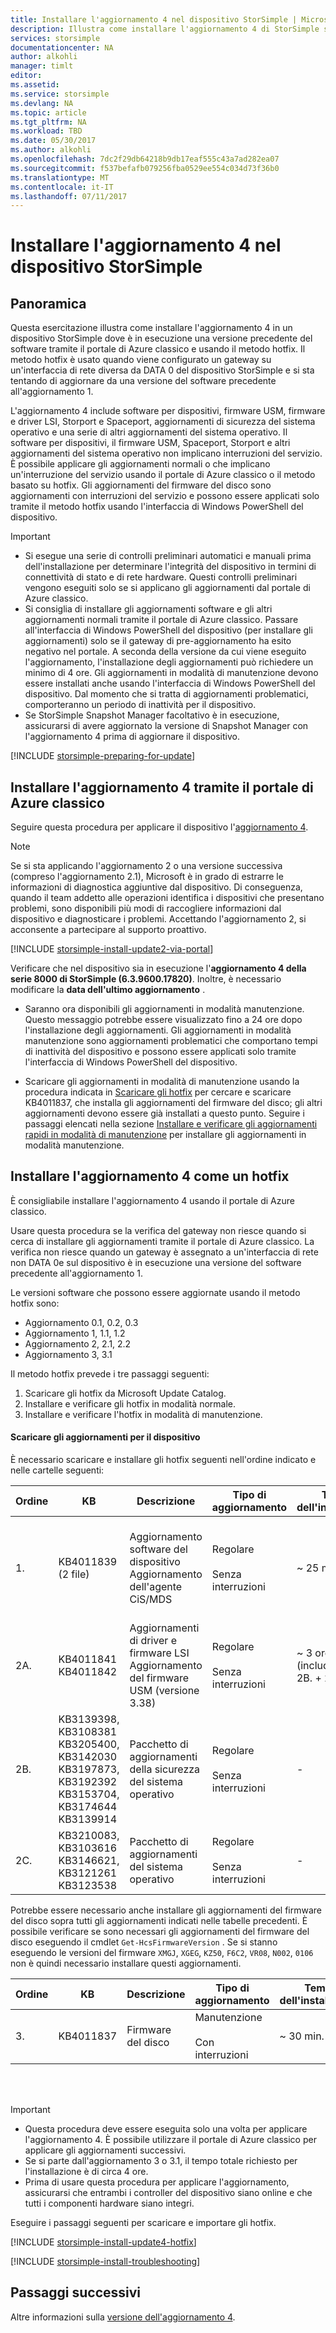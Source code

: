 ```yaml
---
title: Installare l'aggiornamento 4 nel dispositivo StorSimple | Microsoft Docs
description: Illustra come installare l'aggiornamento 4 di StorSimple serie 8000 in un dispositivo StorSimple serie 8000.
services: storsimple
documentationcenter: NA
author: alkohli
manager: timlt
editor: 
ms.assetid: 
ms.service: storsimple
ms.devlang: NA
ms.topic: article
ms.tgt_pltfrm: NA
ms.workload: TBD
ms.date: 05/30/2017
ms.author: alkohli
ms.openlocfilehash: 7dc2f29db64218b9db17eaf555c43a7ad282ea07
ms.sourcegitcommit: f537befafb079256fba0529ee554c034d73f36b0
ms.translationtype: MT
ms.contentlocale: it-IT
ms.lasthandoff: 07/11/2017
---
```

# <a name="install-update-4-on-your-storsimple-device"></a>Installare l'aggiornamento 4 nel dispositivo StorSimple

## <a name="overview"></a>Panoramica

Questa esercitazione illustra come installare l'aggiornamento 4 in un dispositivo StorSimple dove è in esecuzione una versione precedente del software tramite il portale di Azure classico e usando il metodo hotfix. Il metodo hotfix è usato quando viene configurato un gateway su un'interfaccia di rete diversa da DATA 0 del dispositivo StorSimple e si sta tentando di aggiornare da una versione del software precedente all'aggiornamento 1.

L'aggiornamento 4 include software per dispositivi, firmware USM, firmware e driver LSI, Storport e Spaceport, aggiornamenti di sicurezza del sistema operativo e una serie di altri aggiornamenti del sistema operativo.  Il software per dispositivi, il firmware USM, Spaceport, Storport e altri aggiornamenti del sistema operativo non implicano interruzioni del servizio. È possibile applicare gli aggiornamenti normali o che implicano un'interruzione del servizio usando il portale di Azure classico o il metodo basato su hotfix. Gli aggiornamenti del firmware del disco sono aggiornamenti con interruzioni del servizio e possono essere applicati solo tramite il metodo hotfix usando l'interfaccia di Windows PowerShell del dispositivo. 

> [!IMPORTANT]
> * Si esegue una serie di controlli preliminari automatici e manuali prima dell'installazione per determinare l'integrità del dispositivo in termini di connettività di stato e di rete hardware. Questi controlli preliminari vengono eseguiti solo se si applicano gli aggiornamenti dal portale di Azure classico.
> * Si consiglia di installare gli aggiornamenti software e gli altri aggiornamenti normali tramite il portale di Azure classico. Passare all'interfaccia di Windows PowerShell del dispositivo (per installare gli aggiornamenti) solo se il gateway di pre-aggiornamento ha esito negativo nel portale. A seconda della versione da cui viene eseguito l'aggiornamento, l'installazione degli aggiornamenti può richiedere un minimo di 4 ore. Gli aggiornamenti in modalità di manutenzione devono essere installati anche usando l'interfaccia di Windows PowerShell del dispositivo. Dal momento che si tratta di aggiornamenti problematici, comporteranno un periodo di inattività per il dispositivo.
> * Se StorSimple Snapshot Manager facoltativo è in esecuzione, assicurarsi di avere aggiornato la versione di Snapshot Manager con l'aggiornamento 4 prima di aggiornare il dispositivo.


[!INCLUDE [storsimple-preparing-for-update](../../includes/storsimple-preparing-for-updates.md)]

## <a name="install-update-4-via-the-azure-classic-portal"></a>Installare l'aggiornamento 4 tramite il portale di Azure classico
Seguire questa procedura per applicare il dispositivo l'[aggiornamento 4](storsimple-update4-release-notes.md).

> [!NOTE]
> Se si sta applicando l'aggiornamento 2 o una versione successiva (compreso l'aggiornamento 2.1), Microsoft è in grado di estrarre le informazioni di diagnostica aggiuntive dal dispositivo. Di conseguenza, quando il team addetto alle operazioni identifica i dispositivi che presentano problemi, sono disponibili più modi di raccogliere informazioni dal dispositivo e diagnosticare i problemi. Accettando l'aggiornamento 2, si acconsente a partecipare al supporto proattivo. 

[!INCLUDE [storsimple-install-update2-via-portal](../../includes/storsimple-install-update2-via-portal.md)]

Verificare che nel dispositivo sia in esecuzione l'**aggiornamento 4 della serie 8000 di StorSimple (6.3.9600.17820)**. Inoltre, è necessario modificare la **data dell'ultimo aggiornamento** . 

* Saranno ora disponibili gli aggiornamenti in modalità manutenzione. Questo messaggio potrebbe essere visualizzato fino a 24 ore dopo l'installazione degli aggiornamenti. Gli aggiornamenti in modalità manutenzione sono aggiornamenti problematici che comportano tempi di inattività del dispositivo e possono essere applicati solo tramite l'interfaccia di Windows PowerShell del dispositivo.
 
* Scaricare gli aggiornamenti in modalità di manutenzione usando la procedura indicata in [Scaricare gli hotfix](#to-download-hotfixes) per cercare e scaricare KB4011837, che installa gli aggiornamenti del firmware del disco; gli altri aggiornamenti devono essere già installati a questo punto. Seguire i passaggi elencati nella sezione [Installare e verificare gli aggiornamenti rapidi in modalità di manutenzione](#to-install-and-verify-maintenance-mode-hotfixes) per installare gli aggiornamenti in modalità manutenzione. 

## <a name="install-update-4-as-a-hotfix"></a>Installare l'aggiornamento 4 come un hotfix
È consigliabile installare l'aggiornamento 4 usando il portale di Azure classico.

Usare questa procedura se la verifica del gateway non riesce quando si cerca di installare gli aggiornamenti tramite il portale di Azure classico. La verifica non riesce quando un gateway è assegnato a un'interfaccia di rete non DATA 0e sul dispositivo è in esecuzione una versione del software precedente all'aggiornamento 1.

Le versioni software che possono essere aggiornate usando il metodo hotfix sono:

* Aggiornamento 0.1, 0.2, 0.3
* Aggiornamento 1, 1.1, 1.2
* Aggiornamento 2, 2.1, 2.2
* Aggiornamento 3, 3.1 


Il metodo hotfix prevede i tre passaggi seguenti:

1. Scaricare gli hotfix da Microsoft Update Catalog.
2. Installare e verificare gli hotfix in modalità normale.
3. Installare e verificare l'hotfix in modalità di manutenzione.

#### <a name="download-updates-for-your-device"></a>Scaricare gli aggiornamenti per il dispositivo

È necessario scaricare e installare gli hotfix seguenti nell'ordine indicato e nelle cartelle seguenti:

| Ordine | KB | Descrizione | Tipo di aggiornamento | Tempo dell'installazione |Installare nella cartella|
| --- | --- | --- | --- | --- | --- |
| 1. |KB4011839 <br> (2 file) |Aggiornamento software del dispositivo <br> Aggiornamento dell'agente CiS/MDS |Regolare  <br></br>Senza interruzioni |~ 25 min |FirstOrderUpdate <br> _Installare l'aggiornamento software del dispositivo prima di eseguire l'aggiornamento dell'agente Cis/MDS_|
| 2A. |KB4011841 <br> KB4011842 |Aggiornamenti di driver e firmware LSI <br> Aggiornamento del firmware USM (versione 3.38) |Regolare  <br></br>Senza interruzioni |~ 3 ore <br> (include 2A. + 2B. + 2 C.)|SecondOrderUpdate|
| 2B. |KB3139398, KB3108381 <br> KB3205400, KB3142030 <br> KB3197873, KB3192392  <br> KB3153704, KB3174644 <br> KB3139914  |Pacchetto di aggiornamenti della sicurezza del sistema operativo |Regolare  <br></br>Senza interruzioni |- |SecondOrderUpdate|
| 2C. |KB3210083, KB3103616 <br> KB3146621, KB3121261 <br> KB3123538 |Pacchetto di aggiornamenti del sistema operativo |Regolare  <br></br>Senza interruzioni |- |SecondOrderUpdate|

Potrebbe essere necessario anche installare gli aggiornamenti del firmware del disco sopra tutti gli aggiornamenti indicati nelle tabelle precedenti. È possibile verificare se sono necessari gli aggiornamenti del firmware del disco eseguendo il cmdlet `Get-HcsFirmwareVersion` . Se si stanno eseguendo le versioni del firmware `XMGJ`, `XGEG`, `KZ50`, `F6C2`, `VR08`, `N002`, `0106` non è quindi necessario installare questi aggiornamenti.

| Ordine | KB | Descrizione | Tipo di aggiornamento | Tempo dell'installazione | Installare nella cartella|
| --- | --- | --- | --- | --- | --- |
| 3. |KB4011837 |Firmware del disco |Manutenzione  <br></br>Con interruzioni |~ 30 min. | ThirdOrderUpdate |

<br></br>

> [!IMPORTANT]
> * Questa procedura deve essere eseguita solo una volta per applicare l'aggiornamento 4. È possibile utilizzare il portale di Azure classico per applicare gli aggiornamenti successivi.
> * Se si parte dall'aggiornamento 3 o 3.1, il tempo totale richiesto per l'installazione è di circa 4 ore.
> * Prima di usare questa procedura per applicare l'aggiornamento, assicurarsi che entrambi i controller del dispositivo siano online e che tutti i componenti hardware siano integri.

Eseguire i passaggi seguenti per scaricare e importare gli hotfix.

[!INCLUDE [storsimple-install-update4-hotfix](../../includes/storsimple-install-update4-hotfix.md)]

[!INCLUDE [storsimple-install-troubleshooting](../../includes/storsimple-install-troubleshooting.md)]

## <a name="next-steps"></a>Passaggi successivi
Altre informazioni sulla [versione dell'aggiornamento 4](storsimple-update4-release-notes.md).

